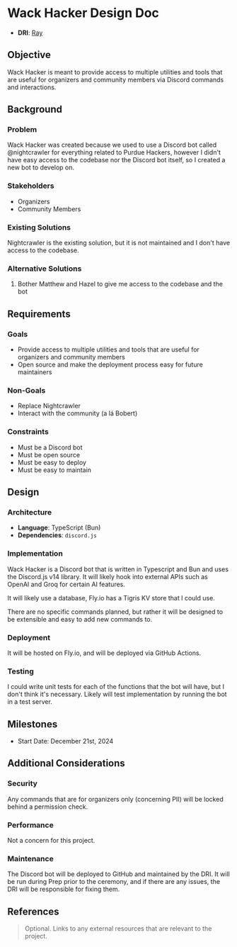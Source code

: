 # Wack Hacker Design Doc

- **DRI**: [Ray](https://github.com/purduehackers/dark-forest/blob/main/people/organizers/rayhanadev.md)

## Objective

Wack Hacker is meant to provide access to multiple utilities and tools that are useful
for organizers and community members via Discord commands and interactions.

## Background

### Problem

Wack Hacker was created because we used to use a Discord bot called @nightcrawler for
everything related to Purdue Hackers, however I didn't have easy access to the codebase
nor the Discord bot itself, so I created a new bot to develop on.

### Stakeholders

- Organizers
- Community Members

### Existing Solutions

Nightcrawler is the existing solution, but it is not maintained and I don't have access
to the codebase.

### Alternative Solutions

1. Bother Matthew and Hazel to give me access to the codebase and the bot

## Requirements

### Goals

- Provide access to multiple utilities and tools that are useful for organizers and community members
- Open source and make the deployment process easy for future maintainers

### Non-Goals

- Replace Nightcrawler
- Interact with the community (a lá Bobert)

### Constraints

- Must be a Discord bot
- Must be open source
- Must be easy to deploy
- Must be easy to maintain

## Design

### Architecture

- **Language**: TypeScript (Bun)
- **Dependencies**: `discord.js`

### Implementation

Wack Hacker is a Discord bot that is written in Typescript and Bun and uses the Discord.js
v14 library. It will likely hook into external APIs such as OpenAI and Groq for certain
AI features.

It will likely use a database, Fly.io has a Tigris KV store that I could use.

There are no specific commands planned, but rather it will be designed to be extensible
and easy to add new commands to.

### Deployment

It will be hosted on Fly.io, and will be deployed via GitHub Actions.

### Testing

I could write unit tests for each of the functions that the bot will have, but I don't
think it's necessary. Likely will test implementation by running the bot in a test server.

## Milestones

- Start Date: December 21st, 2024

## Additional Considerations

### Security

Any commands that are for organizers only (concerning PII) will be locked behind a
permission check.

### Performance

Not a concern for this project.

### Maintenance

The Discord bot will be deployed to GitHub and maintained by the DRI. It will be run during
Prep prior to the ceremony, and if there are any issues, the DRI will be responsible for fixing them.

## References

> Optional. Links to any external resources that are relevant to the project.
